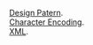 [Design Patern](https://github.com/Luchanaaaaa/LeetCode/issues/8).      
[Character Encoding](https://github.com/Luchanaaaaa/LeetCode/issues/7).     
[XML](https://github.com/Luchanaaaaa/LeetCode/issues/9).      
